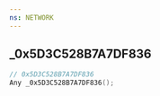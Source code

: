```yaml
---
ns: NETWORK
---
```

## _0x5D3C528B7A7DF836

```c
// 0x5D3C528B7A7DF836
Any _0x5D3C528B7A7DF836();
```

